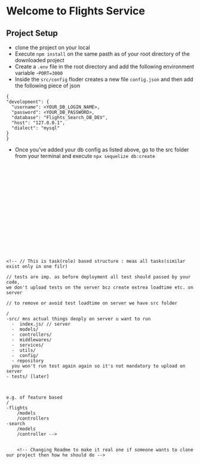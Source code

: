 # Welcome to Flights Service
## Project Setup
  - clone the project on your local
  - Execute `npm install` on the same pasth as of your root directory of the downloaded project
  - Create a `.env` file in the root directory and add the following environment variable
    -`PORT=3000`
  - Inside the `src/config` floder creates a new file `config.json` and  then add the following piece of json

  ```
  {
  "development": {
    "username": <YOUR_DB_LOGIN_NAME>,
    "password": <YOUR_DB_PASSWORD>,
    "database": "Flights_Search_DB_DEV",
    "host": "127.0.0.1",
    "dialect": "mysql"
  }
}
```
- Once you've added your db config as listed above, go to the src folder from your terminal and execute `npx sequelize db:create` 
```


















<!-- // This is task(role) based structure : meas all tasks(similar exist only in one filr)

// tests are imp. as before deployment all test should passed by your code,
we don't upload tests on the server bcz create extrea loadtime etc. on server

// to remove or avoid test loadtime on server we have src folder

/
-src/ mns actual things deoply on server u want to run
  -  index.js/ // server
  -  models/
  -  controllers/
  -  middlewares/
  -  services/
  -  utils/
  -  config/
  - repository
  you won't run test again again so it's not mandatory to upload on server
- tests/ [later]  



e.g. of feature based
/
-flights
    /models
    /controllers
-search
    /models
    /controller -->


    <!-- Changing Readme to make it real one if someone wants to clone our project then how he should do -->
